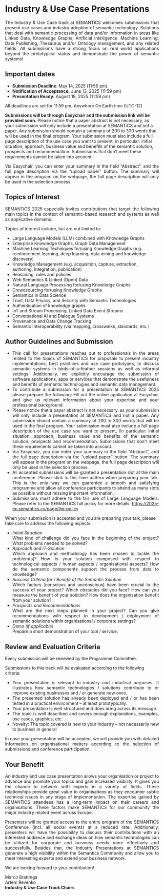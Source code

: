 # Industry & Use Case Presentations

<p style="text-align: justify !important;">The Industry &amp; Use Case track at SEMANTiCS welcomes submissions that present use cases and industry adoption of semantic technology. Solutions that deal with semantic processing of data and/or information in areas like Linked Data, Knowledge Graphs, Artificial Intelligence, Machine Learning, Data Publishing, Thesaurus and/or Ontology management, and any related fields. All submissions have a strong focus on real world applications beyond the prototypical status and demonstrate the power of semantic systems!</p>

## Important dates

-   **Submission Deadline**: May 14, 2025 (11:59 pm)
-   **Notification of Acceptance:** June 13, 2025 (11:59 pm)
-   **Presentation Ready:** August 18, 2025 (11:59 pm)

All deadlines are set for 11:59 pm, Anywhere On Earth time (UTC-12)

<p style="text-align: justify !important;">

**Submissions will be through Easychair and the submission link will be provided soon.** Please notice that a paper abstract is not necessary, as your submission will only include a presentation at SEMANTiCS and not a paper. Any submission should contain a summary of 200 to 300 words that will be used in the final program. Your submission must also include a full page description of the use case you want to present, in particular: initial situation, approach, business value and benefits of the semantic solution, prospects and recommendation. Submissions that don’t meet these requirements cannot be taken into account.</p>

<p style="text-align: justify !important;">
Via Easychair, you can enter your summary in the field “Abstract”, and the full page description via the “upload paper” button. The summary will appear in the program on the webpage, the full page description will only be used in the selection process.</p>

## Topics of Interest

<p style="text-align: justify !important;">
SEMANTiCS 2025 especially invites contributions that target the following main topics in the context of semantic-based research and systems as well as applicative domains.</p>

Topics of interest include, but are not limited to:

-   Large Language Models (LLM) combined with Knowledge Graphs
-   Enterprise Knowledge Graphs, Graph Data Management
-   Machine Learning Techniques for/using Knowledge Graphs (e.g. reinforcement learning, deep learning, data mining and knowledge discovery)
-   Knowledge Management (e.g. acquisition, capture, extraction, authoring, integration, publication)
-   Reasoning, rules and policies
-   Web Semantics & Linked (Open) Data
-   Natural Language Processing for/using Knowledge Graphs
-   Crowdsourcing for/using Knowledge Graphs
-   Semantics in Data Science
-   Trust, Data Privacy, and Security with Semantic Technologies
-   Authentication of knowledge graphs
-   IoT and Stream Processing, Linked Data Event Streams
-   Conversational AI and Dialogue Systems
-   Provenance and Data Change Tracking
-   Semantic Interoperability (via mapping, crosswalks, standards, etc.)
</p>

## Author Guidelines and Submission

<ul style="text-align: justify !important;">
<li>This call for presentations reaches out to professionals in the areas related to the topics of SEMANTiCS for proposals to present industry implementations, best practices and use case prototypes, to discuss semantic systems in birds-of-a-feather sessions as well as informal settings. Additionally, we explicitly encourage the submission of software applications, apps or services that demonstrate the usefulness and benefits of semantic technologies and semantic data management.</li>
<li>To contribute a submission for a presentation at SEMANTiCS 2025 please prepare the following: Fill out the online application at Easychair and give us relevant information about your expertise and your professional background.</li>
<li>Please notice that a paper abstract is not necessary, as your submission will only include a presentation at SEMANTiCS and not a paper. Any submission should contain a summary of 200 to 300 words that will be used in the final program. Your submission must also include a full page description of the use case you want to present, iIn particular: initial situation, approach, business value and benefits of the semantic solution, prospects and recommendation. Submissions that don’t meet these requirements cannot be taken into account.</li>
<li>Via Easychair, you can enter your summary in the field “Abstract”, and the full page description via the “upload paper” button. The summary will appear in the program on the webpage, the full page description will only be used in the selection process.</li>
<li>All accepted submissions will be granted a presentation slot at the main conference. Please stick to this time pattern when preparing your talk. This is the only way we can guarantee a smooth and satisfying programme and allow all conference participants to attend as many slots as possible without missing important information.</li>
<li>Submissions must adhere to the fair use of Large Language Models. Please refer to the SEMANTiCS full policy for more details: <a href="https://2025-eu.semantics.cc/page/llm-policy">https://2025-eu.semantics.cc/page/llm-policy</a></li>
</ul>

When your submission is accepted and you are preparing your talk, please take care to address the following aspects:

<ul style="text-align: justify !important;">
<li><em>Initial Situation</em><br />
    What kind of challenge did you face in the beginning of the project? What problems needed to be solved?</li>
<li><em>Approach and IT-Solution</em><br />
    Which approach and methodology has been chosen to tackle the problem(s)? How is your solution composed with respect to technological aspects / human aspects / organisational aspects? How do the semantic components support the process from data to knowledge?</li>
<li><em>Success Criteria for / Benefit of the Semantic Solution</em><br />
    Which factors (conscious and unconscious) have been crucial to the success of your project? Which obstacles did you face? How can you measure the benefit of your solution? How does the organisation benefit from your solution?</li>
<li><em>Prospects and Recommendations</em><br />
    What are the next steps planned in your project? Can you give recommendations with respect to development / deployment of semantic solutions within organisational / corporate settings?</li>
<li><em>Demo (if applicable)</em><br />
    Prepare a short demonstration of your tool / service.</li>
</ul>

## Review and Evaluation Criteria

Every submission will be reviewed by the Programme Committee.

Submissions to this track will be evaluated according to the following criteria:

<ul style="text-align: justify !important;">
<li>Your presentation is relevant to industry and industrial purposes. It illustrates how semantic technologies / solutions contribute to or improve existing businesses and / or generate new ones.</li>
<li>The presented solution has already been deployed and / or has been tested in a practical environment – at least prototypically.</li>
<li>Your presentation is well-structured and does bring across its message.</li>
<li>The topic is well described and covers enough explanations, examples, use cases, graphics, etc.</li>
<li>Novelty: The topic covered is new to your industry – not necessarily new to business in general</li>
</ul>

<p style="text-align: justify !important;">In case your presentation will be accepted, we will provide you with detailed information on organisational matters according to the selection of submissions and conference participation.</p>

## Your Benefit

<p style="text-align: justify !important;">
An industry and use case presentation allows your organisation or project to advance and promote your topics and gain increased visibility. It gives you the chance to network with experts in a variety of fields. These relationships provide great value to organisations as they encounter subtle technical issues in any stage of implementation. The expertise gained by SEMANTiCS attendees has a long-term impact on their careers and organisations. These factors make SEMANTiCS for our community the major industry related event across Europe.
</p>

<p style="text-align: justify !important;">
Presenters will be granted access to the entire program of the SEMANTiCS Conference (incl. all social events) at a reduced rate. Additionally, presenters will have the possibility to discuss their contributions with an interested audience and exchange ideas on how semantic technologies can be utilized for corporate and business needs more effectively and successfully. Besides that, the Industry Presentations at SEMANTiCS generate a high visibility within the Semantics Community and allow you to meet interesting experts and extend your business network.
</p>

We are looking forward to your contribution!

Marco Brattinga  
Artem Revenko  
**Industry & Use Case Track Chairs**
